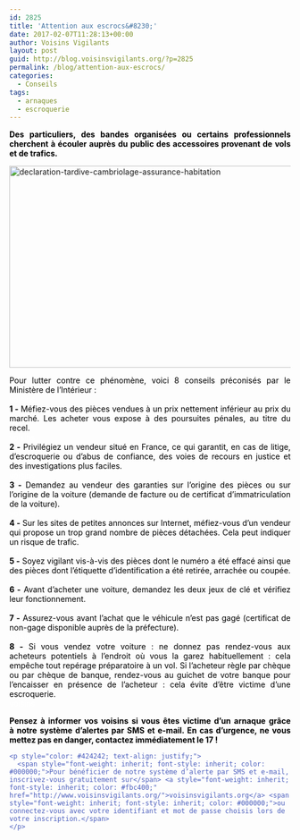 ```yaml
---
id: 2825
title: 'Attention aux escrocs&#8230;'
date: 2017-02-07T11:28:13+00:00
author: Voisins Vigilants
layout: post
guid: http://blog.voisinsvigilants.org/?p=2825
permalink: /blog/attention-aux-escrocs/
categories:
  - Conseils
tags:
  - arnaques
  - escroquerie
---
```

<p style="text-align: justify;">
  <strong style="color: #4b5ebd;"><span style="color: #000000;">Des particuliers, des bandes organisées ou certains professionnels cherchent à écouler auprès du public des accessoires provenant de vols et de trafics.</span></strong>
</p>

[<img class="aligncenter size-full wp-image-2826" src="./../../images/2017/02/declaration-tardive-cambriolage-assurance-habitation.jpg" alt="declaration-tardive-cambriolage-assurance-habitation" width="848" height="361" />](./../../images/2017/02/declaration-tardive-cambriolage-assurance-habitation.jpg)

<div style="color: #4b5ebd; text-align: justify;">
  <span style="color: #000000;">Pour lutter contre ce phénomène, voici 8 conseils préconisés par le Ministère de l&rsquo;Intérieur :</span>
</div>

<div style="color: #4b5ebd; text-align: justify;">
  <span style="color: #ffffff;">voisins</span>
</div>

<div style="color: #4b5ebd;">
  <div style="text-align: justify;">
    <span style="color: #000000;"><strong>1 -</strong> Méfiez-vous des pièces vendues à un prix nettement inférieur au prix du marché. Les acheter vous expose à des poursuites pénales, au titre du recel.</span>
  </div>
  
  <div style="text-align: justify;">
    <span style="color: #ffffff;">voisins</span>
  </div>
  
  <div style="text-align: justify;">
    <span style="color: #000000;"><strong>2 -</strong> Privilégiez un vendeur situé en France, ce qui garantit, en cas de litige, d’escroquerie ou d’abus de confiance, des voies de recours en justice et des investigations plus faciles.</span>
  </div>
  
  <div style="text-align: justify;">
    <span style="color: #ffffff;">voisins</span>
  </div>
  
  <div style="text-align: justify;">
    <span style="color: #000000;"><strong>3 -</strong> Demandez au vendeur des garanties sur l’origine des pièces ou sur l’origine de la voiture (demande de facture ou de certificat d’immatriculation de la voiture).</span>
  </div>
  
  <div style="text-align: justify;">
    <span style="color: #ffffff;">voisins</span>
  </div>
  
  <div style="text-align: justify;">
    <span style="color: #000000;"><strong>4 -</strong> Sur les sites de petites annonces sur Internet, méfiez-vous d’un vendeur qui propose un trop grand nombre de pièces détachées. Cela peut indiquer un risque de trafic.</span>
  </div>
  
  <div style="text-align: justify;">
    <span style="color: #ffffff;">voisins</span>
  </div>
  
  <div style="text-align: justify;">
    <span style="color: #000000;"><strong>5 -</strong> Soyez vigilant vis-à-vis des pièces dont le numéro a été effacé ainsi que des pièces dont l’étiquette d’identification a été retirée, arrachée ou coupée.</span>
  </div>
  
  <div style="text-align: justify;">
    <span style="color: #ffffff;">voisins</span>
  </div>
  
  <div style="text-align: justify;">
    <span style="color: #000000;"><strong>6 -</strong> Avant d’acheter une voiture, demandez les deux jeux de clé et vérifiez leur fonctionnement.</span>
  </div>
  
  <div style="text-align: justify;">
    <span style="color: #ffffff;">voisins</span>
  </div>
  
  <div style="text-align: justify;">
    <span style="color: #000000;"><strong>7 -</strong> Assurez-vous avant l’achat que le véhicule n’est pas gagé (certificat de non-gage disponible auprès de la préfecture).</span>
  </div>
  
  <div style="text-align: justify;">
    <span style="color: #ffffff;">voisins</span>
  </div>
  
  <div style="text-align: justify;">
    <span style="color: #000000;"><strong>8 -</strong> Si vous vendez votre voiture : ne donnez pas rendez-vous aux acheteurs potentiels à l&rsquo;endroit où vous la garez habituellement : cela empêche tout repérage préparatoire à un vol. Si l&rsquo;acheteur règle par chèque ou par chèque de banque, rendez-vous au guichet de votre banque pour l&rsquo;encaisser en présence de l&rsquo;acheteur : cela évite d&rsquo;être victime d&rsquo;une escroquerie.</span>
  </div>
  
  <div style="text-align: justify;">
    <span style="color: #ffffff;">voisins</span>
  </div>
  
  <div>
    <p style="color: #424242; text-align: justify;">
      <strong style="font-style: inherit;"><span style="font-style: inherit; color: #000000;">Pensez à informer vos voisins si vous êtes victime d&rsquo;un arnaque grâce à notre système d’alertes par SMS et e-mail. En cas d’urgence, ne vous mettez pas en danger, contactez immédiatement le 17 !</span></strong>
    </p>
    
    <p style="color: #424242; text-align: justify;">
      <span style="font-weight: inherit; font-style: inherit; color: #000000;">Pour bénéficier de notre système d’alerte par SMS et e-mail, inscrivez-vous gratuitement sur</span> <a style="font-weight: inherit; font-style: inherit; color: #fbc400;" href="http://www.voisinsvigilants.org/">voisinsvigilants.org</a> <span style="font-weight: inherit; font-style: inherit; color: #000000;">ou connectez-vous avec votre identifiant et mot de passe choisis lors de votre inscription.</span>
    </p>
  </div>
</div>
